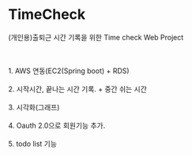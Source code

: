# TimeCheck
(개인용)출퇴근 시간 기록을 위한 Time check Web Project

<br>
</br>
1. AWS 연동(EC2(Spring boot) + RDS)
<br>
</br>
2. 시작시간, 끝나는 시간 기록. + 중간 쉬는 시간
<br>
</br>
3. 시각화(그래프)    
<br>
</br>
4. Oauth 2.0으로 회원기능 추가.   
<br>
</br>
5. todo list 기능

